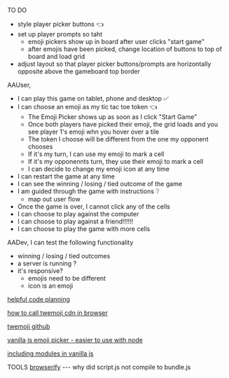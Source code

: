 TO DO

- style player picker buttons 👈
- set up player prompts so taht
  - emoji pickers show up in board after user clicks "start game"
  - after emojis have been picked, change location of buttons to top of board and load grid
- adjust layout so that player picker buttons/prompts are horizontally opposite above the gameboard top border

AAUser,

- I can play this game on tablet, phone and desktop ✅
- I can choose an emoji as my tic tac toe token 👈
  - The Emoji Picker shows up as soon as I click "Start Game"
  - Once both players have picked their emoji, the grid loads and you see player 1's emoji whn you hover over a tile
  - The token I choose will be different from the one my opponent chooses
  - If it's my turn, I can use my emoji to mark a cell
  - If it's my opponennts turn, they use their emoji to mark a cell
  - I can decide to change my emoji icon at any time
- I can restart the game at any time
- I can see the winning / losing / tied outcome of the game
- I am guided through the game with instructions ❔
  - map out user flow
- Once the game is over, I cannot click any of the cells
- I can choose to play against the computer
- I can choose to play against a friend!!!!!!
- I can choose to play the game with more cells

AADev,
I can test the following functionality

- winning / losing / tied outcomes
- a server is running ?
- it's responsive?
  - emojis need to be different
  - icon is an emoji

[helpful code planning](https://medium.com/swlh/tutorial-tic-tac-toe-game-with-vanilla-javascript-4857eaca59e)

[how to call twemoji cdn in browser](https://dev.to/iamludal/you-are-using-emojis-the-wrong-way-i71)

[twemoji github](https://github.com/twitter/twemoji)

[vanilla js emoji picker - easier to use with node](https://github.com/joeattardi/emoji-button)

[including modules in vanilla js](https://stackoverflow.com/questions/44490627/how-to-do-import-export-a-class-in-vanilla-javascript-js)

TOOLS
[browserify](https://www.npmjs.com/package/browserify) --- why did script.js not compile to bundle.js
